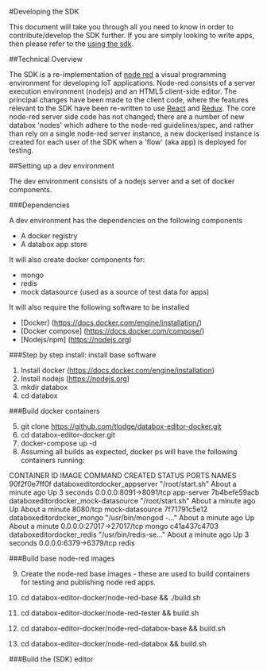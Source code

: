#Developing the SDK

This document will take you through all you need to know in order to contribute/develop the SDK further.  If you are simply looking to write apps, then please refer to the [using the sdk](./tutorial.html).

##Technical Overview

The SDK is a re-implementation of [node red](https://nodered.org/) a visual programming environment for developing IoT applications.  Node-red consists of a server execution environment (nodejs) and an HTML5 client-side editor.  The principal changes have been made to the client code, where the features relevant to the SDK have been re-written to use [React](https://facebook.github.io/react/) and [Redux](https://github.com/reactjs/redux).  The core node-red server side code has not changed; there are a number of new databox 'nodes' which adhere to the node-red guidelines/spec, and rather than rely on a single node-red server instance, a new dockerised instance is created for each user of the SDK when a 'flow' (aka app) is deployed for testing.

##Setting up a dev environment

The dev environment consists of a nodejs server and a set of docker components.

###Dependencies

A dev environment has the dependencies on the following components

* A docker registry
* A databox app store

It will also create docker components for:

* mongo
* redis
* mock datasource (used as a source of test data for apps)
 
It will also require the following software to be installed

* [Docker] (https://docs.docker.com/engine/installation/)
* [Docker compose] (https://docs.docker.com/compose/)
* [Nodejs/npm] (https://nodejs.org)


###Step by step install: install base software

1. Install docker (https://docs.docker.com/engine/installation)
2. Install nodejs (https://nodejs.org)
3. mkdir databox
4. cd databox

###Build docker containers

5. git clone https://github.com/tlodge/databox-editor-docker.git
6. cd databox-editor-docker.git
7. docker-compose up -d
8. Assuming all builds as expected, docker ps will have the following containers running:

CONTAINER ID        IMAGE                                 COMMAND                  CREATED              STATUS              PORTS                      NAMES
90f2f0e7ff0f        databoxeditordocker_appserver         "/root/start.sh"         About a minute ago   Up 3 seconds        0.0.0.0:8091->8091/tcp     app-server
7b4befe59acb        databoxeditordocker_mock-datasource   "/root/start.sh"         About a minute ago   Up About a minute   8080/tcp                   mock-datasource
7f71791c5e12        databoxeditordocker_mongo             "/usr/bin/mongod -..."   About a minute ago   Up About a minute   0.0.0.0:27017->27017/tcp   mongo
c41a437c4703        databoxeditordocker_redis             "/usr/bin/redis-se..."   About a minute ago   Up 3 seconds        0.0.0.0:6379->6379/tcp     redis

###Build base node-red images

9.  Create the node-red base images - these are used to build containers for testing and publishing node red apps.

10. cd databox-editor-docker/node-red-base && ./build.sh

11. cd databox-editor-docker/node-red-tester && build.sh

12. cd databox-editor-docker/node-red-databox-base && build.sh

13. cd databox-editor-docker/node-red-databox && build.sh

###Build the (SDK) editor







